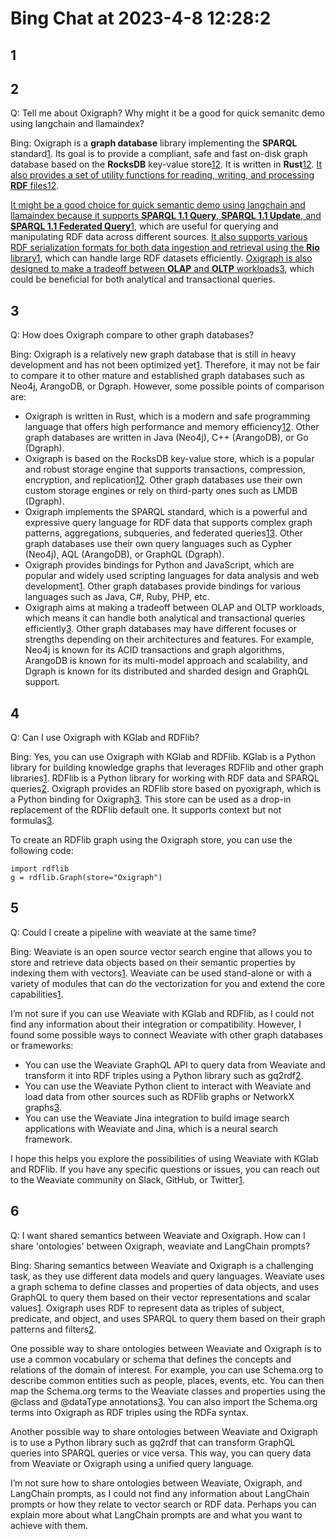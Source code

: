 # Bing Chat at 2023-4-8 12:28:2

## 1



## 2

Q: Tell me about Oxigraph? Why might it be a good for quick semanitc demo using langchain and llamaindex?

Bing: Oxigraph is a **graph database** library implementing the **SPARQL** standard[1](https://github.com/oxigraph/oxigraph). Its goal is to provide a compliant, safe and fast on-disk graph database based on the **RocksDB** key-value store[1](https://github.com/oxigraph/oxigraph)[2](https://lib.rs/crates/oxigraph). It is written in **Rust**[1](https://github.com/oxigraph/oxigraph)[2](https://lib.rs/crates/oxigraph). [It also provides a set of utility functions for reading, writing, and processing **RDF** files](https://github.com/oxigraph/oxigraph)[1](https://github.com/oxigraph/oxigraph)[2](https://lib.rs/crates/oxigraph).

[It might be a good choice for quick semantic demo using langchain and llamaindex because it supports **SPARQL 1.1 Query**, **SPARQL 1.1 Update**, and **SPARQL 1.1 Federated Query**](https://github.com/oxigraph/oxigraph)[1](https://github.com/oxigraph/oxigraph), which are useful for querying and manipulating RDF data across different sources. [It also supports various RDF serialization formats for both data ingestion and retrieval using the **Rio** library](https://github.com/oxigraph/oxigraph)[1](https://github.com/oxigraph/oxigraph), which can handle large RDF datasets efficiently. [Oxigraph is also designed to make a tradeoff between **OLAP** and **OLTP** workloads](https://github.com/oxigraph/oxigraph/wiki/Architecture)[3](https://github.com/oxigraph/oxigraph/wiki/Architecture), which could be beneficial for both analytical and transactional queries.

## 3

Q: How does Oxigraph compare to other graph databases?

Bing: Oxigraph is a relatively new graph database that is still in heavy development and has not been optimized yet[1](https://github.com/oxigraph/oxigraph). Therefore, it may not be fair to compare it to other mature and established graph databases such as Neo4j, ArangoDB, or Dgraph. However, some possible points of comparison are:

-   Oxigraph is written in Rust, which is a modern and safe programming language that offers high performance and memory efficiency[1](https://github.com/oxigraph/oxigraph)[2](https://awesomeopensource.com/project/oxigraph/oxigraph). Other graph databases are written in Java (Neo4j), C++ (ArangoDB), or Go (Dgraph).
-   Oxigraph is based on the RocksDB key-value store, which is a popular and robust storage engine that supports transactions, compression, encryption, and replication[1](https://github.com/oxigraph/oxigraph)[2](https://awesomeopensource.com/project/oxigraph/oxigraph). Other graph databases use their own custom storage engines or rely on third-party ones such as LMDB (Dgraph).
-   Oxigraph implements the SPARQL standard, which is a powerful and expressive query language for RDF data that supports complex graph patterns, aggregations, subqueries, and federated queries[1](https://github.com/oxigraph/oxigraph)[3](https://github.com/oxigraph/oxigraph/wiki/Architecture). Other graph databases use their own query languages such as Cypher (Neo4j), AQL (ArangoDB), or GraphQL (Dgraph).
-   Oxigraph provides bindings for Python and JavaScript, which are popular and widely used scripting languages for data analysis and web development[1](https://github.com/oxigraph/oxigraph). Other graph databases provide bindings for various languages such as Java, C#, Ruby, PHP, etc.
-   Oxigraph aims at making a tradeoff between OLAP and OLTP workloads, which means it can handle both analytical and transactional queries efficiently[3](https://github.com/oxigraph/oxigraph/wiki/Architecture). Other graph databases may have different focuses or strengths depending on their architectures and features. For example, Neo4j is known for its ACID transactions and graph algorithms, ArangoDB is known for its multi-model approach and scalability, and Dgraph is known for its distributed and sharded design and GraphQL support.

## 4

Q: Can I use Oxigraph with KGlab and RDFlib?

Bing: Yes, you can use Oxigraph with KGlab and RDFlib. KGlab is a Python library for building knowledge graphs that leverages RDFlib and other graph libraries[1](https://derwen.ai/docs/kgl/ex1_0/). RDFlib is a Python library for working with RDF data and SPARQL queries[2](https://github.com/DerwenAI/kglab). Oxigraph provides an RDFlib store based on pyoxigraph, which is a Python binding for Oxigraph[3](https://github.com/oxigraph/oxrdflib). This store can be used as a drop-in replacement of the RDFlib default one. It supports context but not formulas[3](https://github.com/oxigraph/oxrdflib).

To create an RDFlib graph using the Oxigraph store, you can use the following code:

    import rdflib
    g = rdflib.Graph(store="Oxigraph")

## 5

Q: Could I create a pipeline with weaviate at the same time?

Bing: Weaviate is an open source vector search engine that allows you to store and retrieve data objects based on their semantic properties by indexing them with vectors[1](https://weaviate.io/). Weaviate can be used stand-alone or with a variety of modules that can do the vectorization for you and extend the core capabilities[1](https://weaviate.io/).

I’m not sure if you can use Weaviate with KGlab and RDFlib, as I could not find any information about their integration or compatibility. However, I found some possible ways to connect Weaviate with other graph databases or frameworks:

-   You can use the Weaviate GraphQL API to query data from Weaviate and transform it into RDF triples using a Python library such as gq2rdf[2](https://github.com/weaviate/weaviate).
-   You can use the Weaviate Python client to interact with Weaviate and load data from other sources such as RDFlib graphs or NetworkX graphs[3](https://weaviate.io/developers/weaviate).
-   You can use the Weaviate Jina integration to build image search applications with Weaviate and Jina, which is a neural search framework.

I hope this helps you explore the possibilities of using Weaviate with KGlab and RDFlib. If you have any specific questions or issues, you can reach out to the Weaviate community on Slack, GitHub, or Twitter[1](https://weaviate.io/).

## 6

Q: I want shared semantics between Weaviate and Oxigraph. How can I share 'ontologies' between Oxigraph, weaviate and LangChain prompts?

Bing: Sharing semantics between Weaviate and Oxigraph is a challenging task, as they use different data models and query languages. Weaviate uses a graph schema to define classes and properties of data objects, and uses GraphQL to query them based on their vector representations and scalar values[1](https://weaviate.io/developers/weaviate/current/tutorials/how-to-perform-a-semantic-search/). Oxigraph uses RDF to represent data as triples of subject, predicate, and object, and uses SPARQL to query them based on their graph patterns and filters[2](https://weaviate.io/blog/semantic-search-with-wikipedia-and-weaviate).

One possible way to share ontologies between Weaviate and Oxigraph is to use a common vocabulary or schema that defines the concepts and relations of the domain of interest. For example, you can use Schema.org to describe common entities such as people, places, events, etc. You can then map the Schema.org terms to the Weaviate classes and properties using the @class and @dataType annotations[3](https://github.com/weaviate/semantic-search-through-wikipedia-with-weaviate). You can also import the Schema.org terms into Oxigraph as RDF triples using the RDFa syntax.

Another possible way to share ontologies between Weaviate and Oxigraph is to use a Python library such as gq2rdf that can transform GraphQL queries into SPARQL queries or vice versa. This way, you can query data from Weaviate or Oxigraph using a unified query language.

I’m not sure how to share ontologies between Weaviate, Oxigraph, and LangChain prompts, as I could not find any information about LangChain prompts or how they relate to vector search or RDF data. Perhaps you can explain more about what LangChain prompts are and what you want to achieve with them.